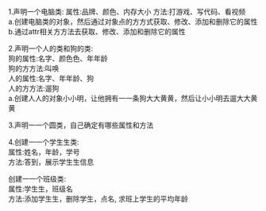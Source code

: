 1.声明⼀个电脑类: 属性:品牌、颜⾊、内存⼤小 方法:打游戏、写代码、看视频  
a.创建电脑类的对象，然后通过对象点的⽅方式获取、修改、添加和删除它的属性  
b.通过attr相关⽅方法去获取、修改、添加和删除它的属性  


2.声明⼀个人的类和狗的类:  
狗的属性:名字、颜⾊色、年年龄   
狗的⽅方法:叫唤     
人的属性:名字、年年龄、狗   
人的⽅方法:遛狗    
a.创建⼈人的对象⼩小明，让他拥有⼀一条狗⼤大⻩黄，然后让⼩小明去遛⼤大⻩黄  

3.声明⼀一个圆类，自己确定有哪些属性和方法

4.创建⼀一个学⽣生类:  
属性:姓名，年龄，学号   
方法:答到，展示学⽣生信息  

创建⼀一个班级类:   
属性:学⽣生，班级名   
方法:添加学⽣生，删除学生，点名, 求班上学生的平均年龄